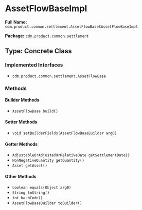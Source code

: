 # AssetFlowBaseImpl

**Full Name:** `cdm.product.common.settlement.AssetFlowBase$AssetFlowBaseImpl`

**Package:** `cdm.product.common.settlement`

## Type: Concrete Class

### Implemented Interfaces

- `cdm.product.common.settlement.AssetFlowBase`

### Methods

#### Builder Methods

- `AssetFlowBase build()`

#### Setter Methods

- `void setBuilderFields(AssetFlowBaseBuilder arg0)`

#### Getter Methods

- `AdjustableOrAdjustedOrRelativeDate getSettlementDate()`
- `NonNegativeQuantity getQuantity()`
- `Asset getAsset()`

#### Other Methods

- `boolean equals(Object arg0)`
- `String toString()`
- `int hashCode()`
- `AssetFlowBaseBuilder toBuilder()`

